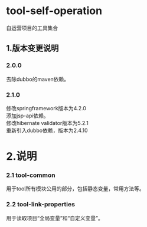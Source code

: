 # tool-self-operation

自运营项目的工具集合

## 1.版本变更说明

### 2.0.0
去除dubbo的maven依赖。<br>

### 2.1.0
修改springframework版本为4.2.0<br>
添加jsp-api依赖。<br>
修改hibernate validator版本为5.2.1<br>
重新引入dubbo依赖，版本为2.4.10<br>

# 2.说明
### 2.1 tool-common
用于tool所有模块公用的部分，包括静态变量，常用方法等。

### 2.2 tool-link-properties
用于读取项目“全局变量”和“自定义变量”。